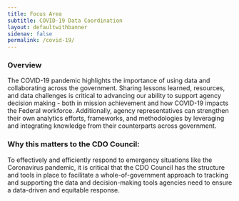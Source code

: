 ```yaml
---
title: Focus Area
subtitle: COVID-19 Data Coordination
layout: defaultwithbanner
sidenav: false
permalink: /covid-19/
---
```

### Overview
The COVID-19 pandemic highlights the importance of using data and collaborating across the government.  Sharing lessons learned, resources, and data challenges is critical to advancing our ability to support agency decision making - both in mission achievement and how COVID-19 impacts the Federal workforce.  Additionally, agency representatives can strengthen their own analytics efforts, frameworks, and methodologies by leveraging and integrating knowledge from their counterparts across government.

### Why this matters to the CDO Council:
To effectively and efficiently respond to emergency situations like the Coronavirus pandemic, it is critical that the CDO Council has the structure and tools in place to facilitate a whole-of-government approach to tracking and supporting the data and decision-making tools agencies need to ensure a data-driven and equitable response.
<p>&nbsp;</p>